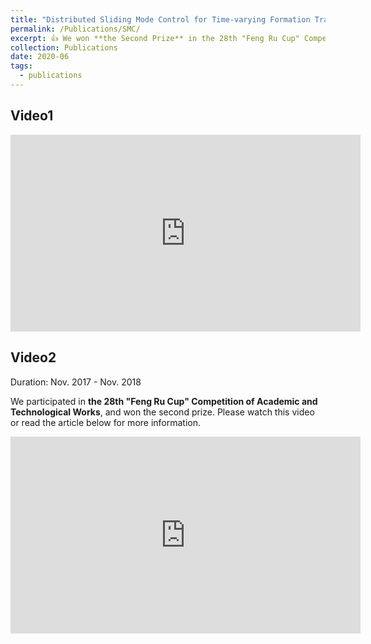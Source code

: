 ```yaml
---
title: "Distributed Sliding Mode Control for Time-varying Formation Tracking of Multi-UAV System with a Dynamic Leader"
permalink: /Publications/SMC/
excerpt: 👍 We won **the Second Prize** in the 28th "Feng Ru Cup" Competition of Academic and Technological Works! <br/> <a href=" https://jianhua-wang-buaa.github.io/Publications/SMC/"><img src="https://s2.ax1x.com/2019/10/07/uRR5uD.png" alt="uRR5uD.png" border="0" width="500"/></a>
collection: Publications
date: 2020-06
tags:
  - publications
---
```


## Video1


<iframe width="560" height="315" src="https://youtu.be/dHqNoYIUqD8" frameborder="0" allow="accelerometer; autoplay; encrypted-media; gyroscope; picture-in-picture" allowfullscreen></iframe>

## Video2

Duration: Nov. 2017 - Nov. 2018

We participated in **the 28th "Feng Ru Cup" Competition of Academic and Technological Works**,  and won the second prize. Please watch this video or read the article below for more information.

<iframe width="560" height="315" src="https://www.bilibili.com/video/BV19y4y1r7RZ/" frameborder="0" allow="accelerometer; autoplay; encrypted-media; gyroscope; picture-in-picture" allowfullscreen></iframe>



